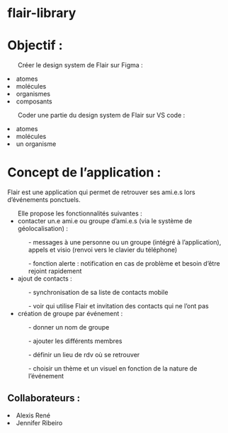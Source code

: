 # flair-library

<h1>Objectif :</h1>
<ul>Créer le design system de Flair sur Figma :</ul>
<li>atomes</li>
<li>molécules</li>
<li>organismes</li>
<li>composants</li>

<ul>Coder une partie du design system de Flair sur VS code :</ul>
<li>atomes</li>
<li>molécules</li>
<li>un organisme</li>


<h1>Concept de l’application :</h1>
<p>Flair est une application qui permet de retrouver ses ami.e.s lors d’événements ponctuels.</p>

<ul>Elle propose les fonctionnalités suivantes :
<li>contacter un.e ami.e ou groupe d’ami.e.s (via le système de géolocalisation) :</li>
<ol>- messages à une personne ou un groupe (intégré à l’application), appels et visio (renvoi
vers le clavier du téléphone)</ol>
<ol>- fonction alerte : notification en cas de problème et besoin d’être rejoint rapidement</ol>

<li>ajout de contacts :</li>
<ol>- synchronisation de sa liste de contacts mobile</ol>
<ol>- voir qui utilise Flair et invitation des contacts qui ne l’ont pas</ol>

<li>création de groupe par événement :</li>
<ol>- donner un nom de groupe</ol>
<ol>- ajouter les différents membres</ol>
<ol>- définir un lieu de rdv où se retrouver</ol>
<ol>- choisir un thème et un visuel en fonction de la nature de l’événement</ol></ul>

<h2>Collaborateurs :</h2>
<li>Alexis René</li>
<li>Jennifer Ribeiro</li>
